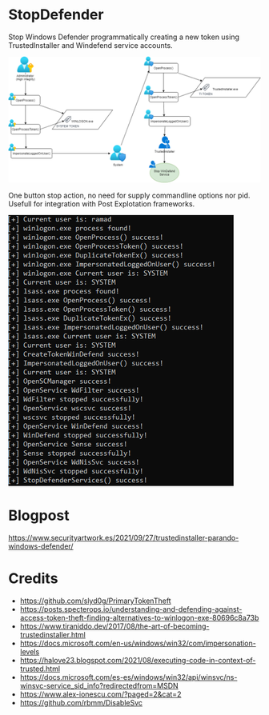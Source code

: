 # StopDefender
Stop Windows Defender programmatically creating a new token using TrustedInstaller and Windefend service accounts.

![](Img/TI.png)

One button stop action, no need for supply commandline options nor pid. Usefull for integration with Post Explotation frameworks.

![](Img/TIexec2.png)

# Blogpost
https://www.securityartwork.es/2021/09/27/trustedinstaller-parando-windows-defender/

# Credits
* https://github.com/slyd0g/PrimaryTokenTheft
* https://posts.specterops.io/understanding-and-defending-against-access-token-theft-finding-alternatives-to-winlogon-exe-80696c8a73b
* https://www.tiraniddo.dev/2017/08/the-art-of-becoming-trustedinstaller.html
* https://docs.microsoft.com/en-us/windows/win32/com/impersonation-levels
* https://halove23.blogspot.com/2021/08/executing-code-in-context-of-trusted.html
* https://docs.microsoft.com/es-es/windows/win32/api/winsvc/ns-winsvc-service_sid_info?redirectedfrom=MSDN
* https://www.alex-ionescu.com/?paged=2&cat=2
* https://github.com/rbmm/DisableSvc


